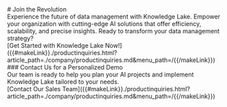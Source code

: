 <div class="product-cta twinblue" markdown="1">
# Join the Revolution
<br/>
Experience the future of data management with Knowledge Lake. Empower your organization with cutting-edge AI solutions that offer efficiency, scalability, and precise insights.
Ready to transform your data management strategy?
<br/>
[Get Started with Knowledge Lake Now!]({{#makeLink}}./productinquiries.html?article_path=./company/productinquiries.md&menu_path=/{{/makeLink}})
<br/>
### Contact Us for a Personalized Demo
<br/>
Our team is ready to help you plan your AI projects and implement Knowledge Lake tailored to your needs. 
<br/>
[Contact Our Sales Team]({{#makeLink}}./productinquiries.html?article_path=./company/productinquiries.md&menu_path=/{{/makeLink}})
</div>
